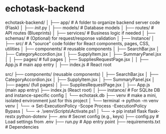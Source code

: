 # echotask-backend

echotask-backend/
│
├── app/ # A folder to organize backend server code (Flask)
│ ├── _init_.py
│ ├── models/ # Database models
│ ├── routes/ # API routes (Blueprints)
│ ├── services/ # Business logic if needed
│ ├── schemas/ # (Optional) for request/response validation
│
├── Instance/
│
├── src/ # A "source" code folder for React components, pages, CSS, utilities
│ ├── components/ # reusable components
│   ├── SearchBar.jsx
│   ├── CategoryAccordion.jsx
│   ├── SupplyItem.jsx
│   ├── SummaryPanel.jsx
│
│ ├── pages/ # full pages
│   ├── SuppliesRequestPage.jsx
│
│ ├── App.js # main app entry
│ ├── index.js # React root







src/
├── components/          (reusable components)
│   ├── SearchBar.jsx
│   ├── CategoryAccordion.jsx
│   ├── SupplyItem.jsx
│   ├── SummaryPanel.jsx
│
├── pages/                (full pages)
│   ├── SuppliesRequestPage.jsx
│
├── App.js                (main app entry)
├── index.js              (React root)
│
├── instance/ # For SQLite DB and instance-specific config
│ └── echotask.db
├── venv # make a mini, isolated environment just for this project
│ └── terminal -> python -m venv venv 
│            └──  -> Set-ExecutionPolicy -Scope Process -ExecutionPolicy Bypass 
│               └──  -> .\venv\Scripts\Activate.ps1 
│                   └── -> pip install flask flask-restx python-dotenv
├── .env # Secret config (e.g., keys)
├── config.py # Load settings from .env
├── run.py # App entry point
├── requirements.txt # Dependencies
